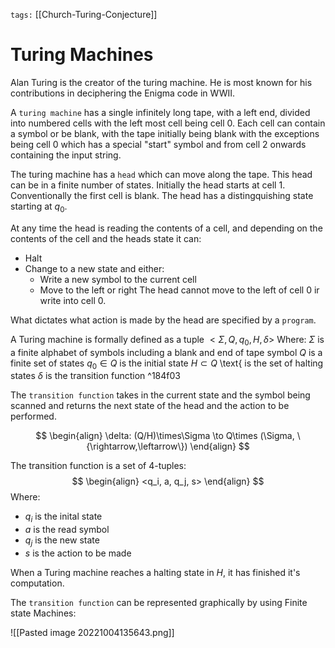 `tags:`
[[Church-Turing-Conjecture]]
# Turing Machines
Alan Turing is the creator of the turing machine. He is most known for his contributions in deciphering the Enigma code in WWII.

A `turing machine` has a single infinitely long tape, with a left end, divided into numbered cells with the left most cell being cell $0$. Each cell can contain a symbol or be blank, with the tape initially being blank with the exceptions being cell $0$ which has a special "start" symbol and from cell $2$ onwards containing the input string.

The turing machine has a `head` which can move along the tape. This head can be in a finite number of states. Initially the head starts at cell $1$. Conventionally the first cell is blank. The head has a distingquishing state starting at $q_0$. 

At any time the head is reading the contents of a cell, and depending on the contents of the cell and the heads state it can:
* Halt
* Change to a new state and either:
	* Write a new symbol to the current cell
	* Move to the left or right
The head cannot move to the left of cell $0$ ir write into cell $0$.

What dictates what action is made by the head are specified by a `program`.

A Turing machine is formally defined as a tuple  $<\Sigma, Q, q_0, H, \delta>$
Where:
	$\Sigma$ is a finite alphabet of symbols including a blank and end of tape symbol
	$Q$ is a finite set of states
	$q_0\in Q$ is the initial state
	$H \subset Q$ \text{ is the set of halting states
	$\delta$ is the transition function ^184f03

The `transition function` takes in the current state and  the symbol being scanned and returns the next state of the head and the action to be performed.

$$
\begin{align}
\delta: (Q/H)\times\Sigma \to Q\times (\Sigma, \{\rightarrow,\leftarrow\})
\end{align}
$$

The transition function is a set of 4-tuples:
$$
\begin{align}
<q_i, a, q_j, s>
\end{align}
$$
Where:
* $q_i$ is the inital state
* $a$ is the read symbol
* $q_j$ is the new state
* $s$ is the action to be made

When a Turing machine reaches a halting state in $H$, it has finished it's computation. 

The `transition function` can be represented graphically by using Finite state Machines:

![[Pasted image 20221004135643.png]]
